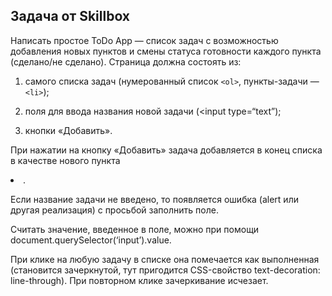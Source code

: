 ## Задача от Skillbox

Написать простое ToDo App — список задач с возможностью добавления новых пунктов и смены статуса готовности каждого пункта (сделано/не сделано). Страница должна состоять из:

1. самого списка задач (нумерованный список `<ol>`, пункты-задачи — `<li>`);

2. поля для ввода названия новой задачи (<input type=“text”);

3. кнопки «Добавить».

При нажатии на кнопку «Добавить» задача добавляется в конец списка в качестве нового пункта <li>.

Если название задачи не введено, то появляется ошибка (alert или другая реализация) с просьбой заполнить поле.

Считать значение, введенное в поле, можно при помощи document.querySelector(‘input’).value.

При клике на любую задачу в списке она помечается как выполненная (становится зачеркнутой, тут пригодится CSS-свойство text-decoration: line-through). При повторном клике зачеркивание исчезает.
